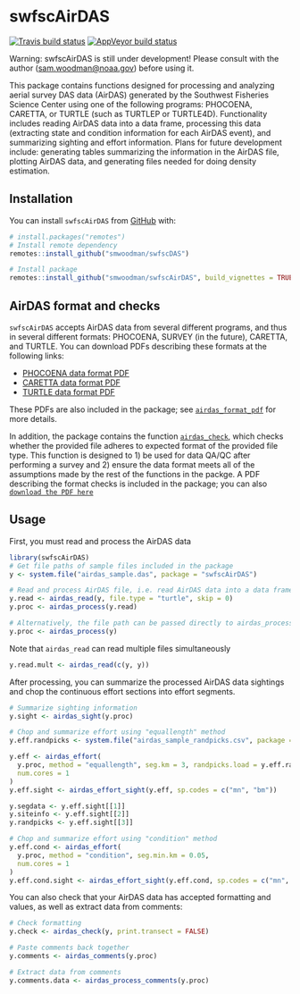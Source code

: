 
<!-- README.md is generated from README.Rmd. Please edit that file -->

# swfscAirDAS

<!-- badges: start -->

[![Travis build
status](https://travis-ci.com/smwoodman/swfscAirDAS.svg?branch=master)](https://travis-ci.com/smwoodman/swfscAirDAS)
[![AppVeyor build
status](https://ci.appveyor.com/api/projects/status/github/smwoodman/swfscAirDAS?branch=master&svg=true)](https://ci.appveyor.com/project/smwoodman/swfscAirDAS)
<!-- badges: end -->

Warning: swfscAirDAS is still under development\! Please consult with
the author (<sam.woodman@noaa.gov>) before using it.

This package contains functions designed for processing and analyzing
aerial survey DAS data (AirDAS) generated by the Southwest Fisheries
Science Center using one of the following programs: PHOCOENA, CARETTA,
or TURTLE (such as TURTLEP or TURTLE4D). Functionality includes reading
AirDAS data into a data frame, processing this data (extracting state
and condition information for each AirDAS event), and summarizing
sighting and effort information. Plans for future development include:
generating tables summarizing the information in the AirDAS file,
plotting AirDAS data, and generating files needed for doing density
estimation.

## Installation

You can install `swfscAirDAS` from [GitHub](https://github.com) with:

``` r
# install.packages("remotes")
# Install remote dependency
remotes::install_github("smwoodman/swfscDAS")

# Install package
remotes::install_github("smwoodman/swfscAirDAS", build_vignettes = TRUE)
```

## AirDAS format and checks

`swfscAirDAS` accepts AirDAS data from several different programs, and
thus in several different formats: PHOCOENA, SURVEY (in the future),
CARETTA, and TURTLE. You can download PDFs describing these formats at
the following links:

  - [PHOCOENA data format
    PDF](https://github.com/smwoodman/swfscAirDAS/blob/master/inst/AirDAS_Format_PHOCOENA.pdf)
  - [CARETTA data format
    PDF](https://github.com/smwoodman/swfscAirDAS/blob/master/inst/AirDAS_Format_CARETTA.pdf)
  - [TURTLE data format
    PDF](https://github.com/smwoodman/swfscAirDAS/blob/master/inst/AirDAS_Format_TURTLE.pdf)

These PDFs are also included in the package; see
[`airdas_format_pdf`](https://smwoodman.github.io/swfscAirDAS/reference/airdas_format_pdf.html)
for more details.

In addition, the package contains the function
[`airdas_check`](https://smwoodman.github.io/swfscAirDAS/reference/airdas_check.html),
which checks whether the provided file adheres to expected format of the
provided file type. This function is designed to 1) be used for data
QA/QC after performing a survey and 2) ensure the data format meets all
of the assumptions made by the rest of the functions in the packge. A
PDF describing the format checks is included in the package; you can
also [`download the PDF
here`](https://github.com/smwoodman/swfscAirDAS/blob/master/inst/AirDAS_check.pdf)

## Usage

First, you must read and process the AirDAS data

``` r
library(swfscAirDAS)
# Get file paths of sample files included in the package
y <- system.file("airdas_sample.das", package = "swfscAirDAS")

# Read and process AirDAS file, i.e. read AirDAS data into a data frame and add info columns
y.read <- airdas_read(y, file.type = "turtle", skip = 0)
y.proc <- airdas_process(y.read)

# Alternatively, the file path can be passed directly to airdas_process
y.proc <- airdas_process(y)
```

Note that `airdas_read` can read multiple files simultaneously

``` r
y.read.mult <- airdas_read(c(y, y))
```

After processing, you can summarize the processed AirDAS data sightings
and chop the continuous effort sections into effort segments.

``` r
# Summarize sighting information
y.sight <- airdas_sight(y.proc)

# Chop and summarize effort using "equallength" method
y.eff.randpicks <- system.file("airdas_sample_randpicks.csv", package = "swfscAirDAS")

y.eff <- airdas_effort(
  y.proc, method = "equallength", seg.km = 3, randpicks.load = y.eff.randpicks, 
  num.cores = 1
)
y.eff.sight <- airdas_effort_sight(y.eff, sp.codes = c("mn", "bm"))

y.segdata <- y.eff.sight[[1]]
y.siteinfo <- y.eff.sight[[2]]
y.randpicks <- y.eff.sight[[3]]

# Chop and summarize effort using "condition" method
y.eff.cond <- airdas_effort(
  y.proc, method = "condition", seg.min.km = 0.05, 
  num.cores = 1
)
y.eff.cond.sight <- airdas_effort_sight(y.eff.cond, sp.codes = c("mn", "bm"))
```

You can also check that your AirDAS data has accepted formatting and
values, as well as extract data from comments:

``` r
# Check formatting
y.check <- airdas_check(y, print.transect = FALSE)

# Paste comments back together
y.comments <- airdas_comments(y.proc)

# Extract data from comments
y.comments.data <- airdas_process_comments(y.proc)
```
